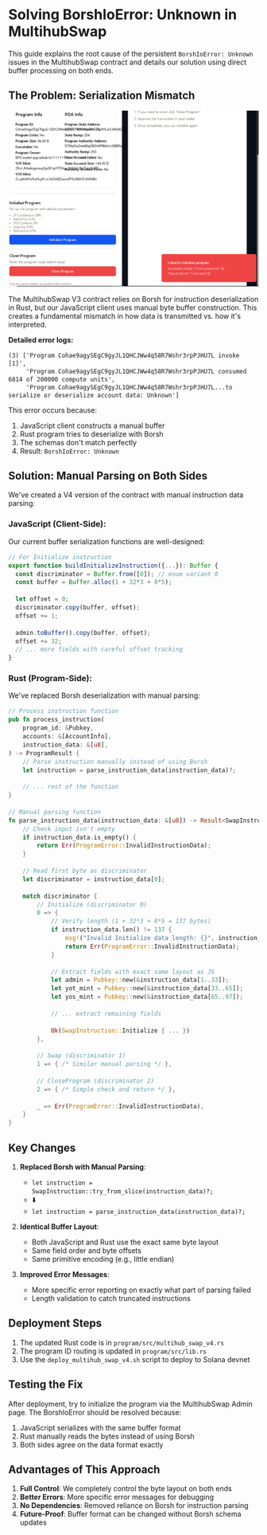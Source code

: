 # Solving BorshIoError: Unknown in MultihubSwap

This guide explains the root cause of the persistent `BorshIoError: Unknown` issues in the MultihubSwap contract and details our solution using direct buffer processing on both ends.

## The Problem: Serialization Mismatch

![BorshIoError](attached_assets/image_1746345063451.png)

The MultihubSwap V3 contract relies on Borsh for instruction deserialization in Rust, but our JavaScript client uses manual byte buffer construction. This creates a fundamental mismatch in how data is transmitted vs. how it's interpreted.

**Detailed error logs:**
```
(3) ['Program Cohae9agySEgC9gyJL1QHCJWw4q58R7Wshr3rpPJHU7L invoke [1]', 
     'Program Cohae9agySEgC9gyJL1QHCJWw4q58R7Wshr3rpPJHU7L consumed 6814 of 200000 compute units', 
     'Program Cohae9agySEgC9gyJL1QHCJWw4q58R7Wshr3rpPJHU7L...to serialize or deserialize account data: Unknown']
```

This error occurs because:
1. JavaScript client constructs a manual buffer
2. Rust program tries to deserialize with Borsh
3. The schemas don't match perfectly
4. Result: `BorshIoError: Unknown`

## Solution: Manual Parsing on Both Sides

We've created a V4 version of the contract with manual instruction data parsing:

### JavaScript (Client-Side):
Our current buffer serialization functions are well-designed:

```typescript
// For Initialize instruction
export function buildInitializeInstruction({...}): Buffer {
  const discriminator = Buffer.from([0]); // enum variant 0
  const buffer = Buffer.alloc(1 + 32*3 + 8*5);
  
  let offset = 0;
  discriminator.copy(buffer, offset);
  offset += 1;
  
  admin.toBuffer().copy(buffer, offset);
  offset += 32;
  // ... more fields with careful offset tracking
}
```

### Rust (Program-Side):
We've replaced Borsh deserialization with manual parsing:

```rust
// Process instruction function
pub fn process_instruction(
    program_id: &Pubkey,
    accounts: &[AccountInfo],
    instruction_data: &[u8],
) -> ProgramResult {
    // Parse instruction manually instead of using Borsh
    let instruction = parse_instruction_data(instruction_data)?;
    
    // ... rest of the function
}

// Manual parsing function
fn parse_instruction_data(instruction_data: &[u8]) -> Result<SwapInstruction, ProgramError> {
    // Check input isn't empty
    if instruction_data.is_empty() {
        return Err(ProgramError::InvalidInstructionData);
    }
    
    // Read first byte as discriminator
    let discriminator = instruction_data[0];
    
    match discriminator {
        // Initialize (discriminator 0)
        0 => {
            // Verify length (1 + 32*3 + 8*5 = 137 bytes)
            if instruction_data.len() != 137 {
                msg!("Invalid Initialize data length: {}", instruction_data.len());
                return Err(ProgramError::InvalidInstructionData);
            }
            
            // Extract fields with exact same layout as JS
            let admin = Pubkey::new(&instruction_data[1..33]);
            let yot_mint = Pubkey::new(&instruction_data[33..65]);
            let yos_mint = Pubkey::new(&instruction_data[65..97]);
            
            // ... extract remaining fields
            
            Ok(SwapInstruction::Initialize { ... })
        },
        
        // Swap (discriminator 1)
        1 => { /* Similar manual parsing */ },
        
        // CloseProgram (discriminator 2)
        2 => { /* Simple check and return */ },
        
        _ => Err(ProgramError::InvalidInstructionData),
    }
}
```

## Key Changes

1. **Replaced Borsh with Manual Parsing**:
   - `let instruction = SwapInstruction::try_from_slice(instruction_data)?;` 
   - ⬇️
   - `let instruction = parse_instruction_data(instruction_data)?;`

2. **Identical Buffer Layout**:
   - Both JavaScript and Rust use the exact same byte layout
   - Same field order and byte offsets
   - Same primitive encoding (e.g., little endian)

3. **Improved Error Messages**:
   - More specific error reporting on exactly what part of parsing failed
   - Length validation to catch truncated instructions

## Deployment Steps

1. The updated Rust code is in `program/src/multihub_swap_v4.rs`
2. The program ID routing is updated in `program/src/lib.rs`
3. Use the `deploy_multihub_swap_v4.sh` script to deploy to Solana devnet

## Testing the Fix

After deployment, try to initialize the program via the MultihubSwap Admin page. The BorshIoError should be resolved because:

1. JavaScript serializes with the same buffer format
2. Rust manually reads the bytes instead of using Borsh
3. Both sides agree on the data format exactly

## Advantages of This Approach

1. **Full Control**: We completely control the byte layout on both ends
2. **Better Errors**: More specific error messages for debugging
3. **No Dependencies**: Removed reliance on Borsh for instruction parsing
4. **Future-Proof**: Buffer format can be changed without Borsh schema updates